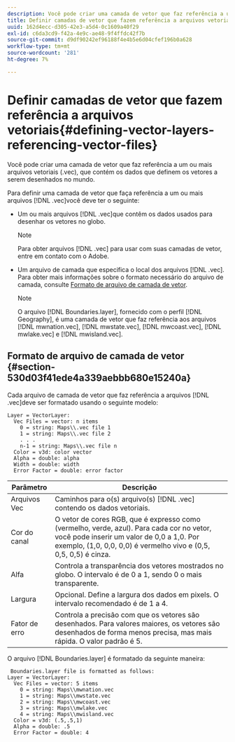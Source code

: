 ```yaml
---
description: Você pode criar uma camada de vetor que faz referência a um ou mais arquivos vetoriais (.vec), que contém os dados que definem os vetores a serem desenhados no mundo.
title: Definir camadas de vetor que fazem referência a arquivos vetoriais
uuid: 162d4ecc-d305-42e3-a5d4-0c1609a40f29
exl-id: c6da3cd9-f42a-4e9c-ae48-9f4ffdc42f7b
source-git-commit: d9df90242ef96188f4e4b5e6d04cfef196b0a628
workflow-type: tm+mt
source-wordcount: '281'
ht-degree: 7%

---
```


# Definir camadas de vetor que fazem referência a arquivos vetoriais{#defining-vector-layers-referencing-vector-files}

Você pode criar uma camada de vetor que faz referência a um ou mais arquivos vetoriais (.vec), que contém os dados que definem os vetores a serem desenhados no mundo.

Para definir uma camada de vetor que faça referência a um ou mais arquivos [!DNL .vec]você deve ter o seguinte:

* Um ou mais arquivos [!DNL .vec]que contêm os dados usados para desenhar os vetores no globo.

   >[!NOTE]
   >
   >Para obter arquivos [!DNL .vec] para usar com suas camadas de vetor, entre em contato com o Adobe.

* Um arquivo de camada que especifica o local dos arquivos [!DNL .vec]. Para obter mais informações sobre o formato necessário do arquivo de camada, consulte [Formato de arquivo de camada de vetor](../../../../home/c-geo-oview/c-wk-img-lyrs/c-wk-vctr-lyrs/c-def-vctr-files.md#section-530d03f41ede4a339aebbb680e15240a).

   >[!NOTE]
   >
   >O arquivo [!DNL Boundaries.layer], fornecido com o perfil [!DNL Geography], é uma camada de vetor que faz referência aos arquivos [!DNL mwnation.vec], [!DNL mwstate.vec], [!DNL mwcoast.vec], [!DNL mwlake.vec] e [!DNL mwisland.vec].

## Formato de arquivo de camada de vetor {#section-530d03f41ede4a339aebbb680e15240a}

Cada arquivo de camada de vetor que faz referência a arquivos [!DNL .vec]deve ser formatado usando o seguinte modelo:

```
Layer = VectorLayer:
  Vec Files = vector: n items
    0 = string: Maps\\.vec file 1
    1 = string: Maps\\.vec file 2
    . . .
    n-1 = string: Maps\\.vec file n
  Color = v3d: color vector
  Alpha = double: alpha
  Width = double: width
  Error Factor = double: error factor
```

| Parâmetro | Descrição |
|---|---|
| Arquivos Vec | Caminhos para o(s) arquivo(s) [!DNL .vec] contendo os dados vetoriais. |
| Cor do canal | O vetor de cores RGB, que é expresso como (vermelho, verde, azul). Para cada cor no vetor, você pode inserir um valor de 0,0 a 1,0. Por exemplo, (1,0, 0,0, 0,0) é vermelho vivo e (0,5, 0,5, 0,5) é cinza. |
| Alfa | Controla a transparência dos vetores mostrados no globo. O intervalo é de 0 a 1, sendo 0 o mais transparente. |
| Largura | Opcional. Define a largura dos dados em pixels. O intervalo recomendado é de 1 a 4. |
| Fator de erro | Controla a precisão com que os vetores são desenhados. Para valores maiores, os vetores são desenhados de forma menos precisa, mas mais rápida. O valor padrão é 5. |

O arquivo [!DNL Boundaries.layer] é formatado da seguinte maneira:

```
 Boundaries.layer file is formatted as follows:
Layer = VectorLayer:
  Vec Files = vector: 5 items
    0 = string: Maps\\mwnation.vec
    1 = string: Maps\\mwstate.vec
    2 = string: Maps\\mwcoast.vec
    3 = string: Maps\\mwlake.vec
    4 = string: Maps\\mwisland.vec
  Color = v3d: (.5,.5,1)
  Alpha = double: .5
  Error Factor = double: 4
```
